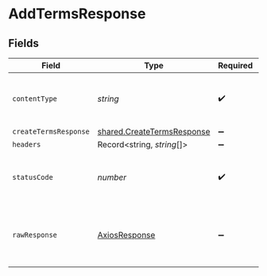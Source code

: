 # AddTermsResponse


## Fields

| Field                                                                    | Type                                                                     | Required                                                                 | Description                                                              |
| ------------------------------------------------------------------------ | ------------------------------------------------------------------------ | ------------------------------------------------------------------------ | ------------------------------------------------------------------------ |
| `contentType`                                                            | *string*                                                                 | :heavy_check_mark:                                                       | HTTP response content type for this operation                            |
| `createTermsResponse`                                                    | [shared.CreateTermsResponse](../../models/shared/createtermsresponse.md) | :heavy_minus_sign:                                                       | N/A                                                                      |
| `headers`                                                                | Record<string, *string*[]>                                               | :heavy_minus_sign:                                                       | N/A                                                                      |
| `statusCode`                                                             | *number*                                                                 | :heavy_check_mark:                                                       | HTTP response status code for this operation                             |
| `rawResponse`                                                            | [AxiosResponse](https://axios-http.com/docs/res_schema)                  | :heavy_minus_sign:                                                       | Raw HTTP response; suitable for custom response parsing                  |